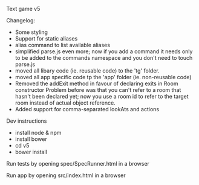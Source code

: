 
Text game v5

Changelog:
  - Some styling
  - Support for static aliases
  - alias command to list available aliases
  - simplified parse.js even more; now if you add a command it needs only
    to be added to the commands namespace and you don't need to touch
    parse.js
  - moved all libary code (ie. reusable code) to the 'tg' folder.
  - moved all app specific code tp the 'app' folder (ie. non-reusable code)
  - Removed the addExit method in favour of declaring exits in Room constructor
    Problem before was that you can't refer to a room that hasn't been declared yet;
    now you use a room id to refer to the target room instead of actual object reference.
  - Added support for comma-separated lookAts and actions

Dev instructions
- install node & npm
- install bower
- cd v5
- bower install

Run tests by opening spec/SpecRunner.html in a browser

Run app by opening src/index.html in a browser
